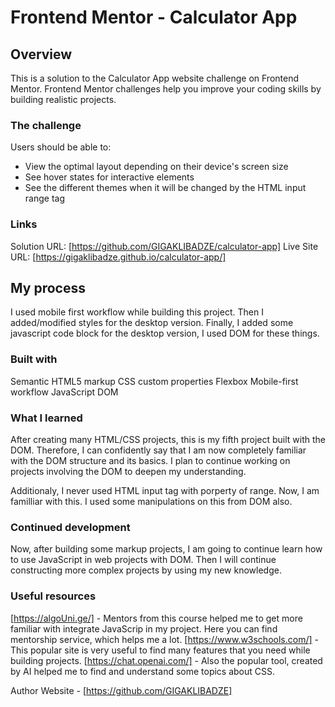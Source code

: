 # Frontend Mentor - Calculator App

## Overview

This is a solution to the Calculator App website challenge on Frontend Mentor. Frontend Mentor challenges help you improve your coding skills by building realistic projects.

### The challenge

Users should be able to:

- View the optimal layout depending on their device's screen size
- See hover states for interactive elements
- See the different themes when it will be changed by the HTML input range tag

### Links

Solution URL: [https://github.com/GIGAKLIBADZE/calculator-app]
Live Site URL: [https://gigaklibadze.github.io/calculator-app/]

## My process

I used mobile first workflow while building this project. Then I added/modified styles for the desktop version. Finally, I added some javascript code block for the desktop version, I used DOM for these things.

### Built with

Semantic HTML5 markup
CSS custom properties
Flexbox
Mobile-first workflow
JavaScript
DOM

### What I learned

After creating many HTML/CSS projects, this is my fifth project built with the DOM. Therefore, I can confidently say that I am now completely familiar with the DOM structure and its basics. I plan to continue working on projects involving the DOM to deepen my understanding.

Additionaly, I never used HTML input tag with porperty of range. Now, I am familliar with this. I used some manipulations on this from DOM also.

### Continued development

Now, after building some markup projects, I am going to continue learn how to use JavaScript in web projects with DOM. Then I will continue constructing more complex projects by using my new knowledge.

### Useful resources

[https://algoUni.ge/] - Mentors from this course helped me to get more familiar with integrate JavaScrip in my project. Here you can find mentorship service, which helps me a lot.
[https://www.w3schools.com/] - This popular site is very useful to find many features that you need while building projects.
[https://chat.openai.com/] - Also the popular tool, created by AI helped me to find and understand some topics about CSS.

Author
Website - [https://github.com/GIGAKLIBADZE]
